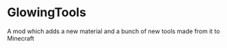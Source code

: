 GlowingTools
============

A mod which adds a new material and a bunch of new tools made from it to Minecraft
